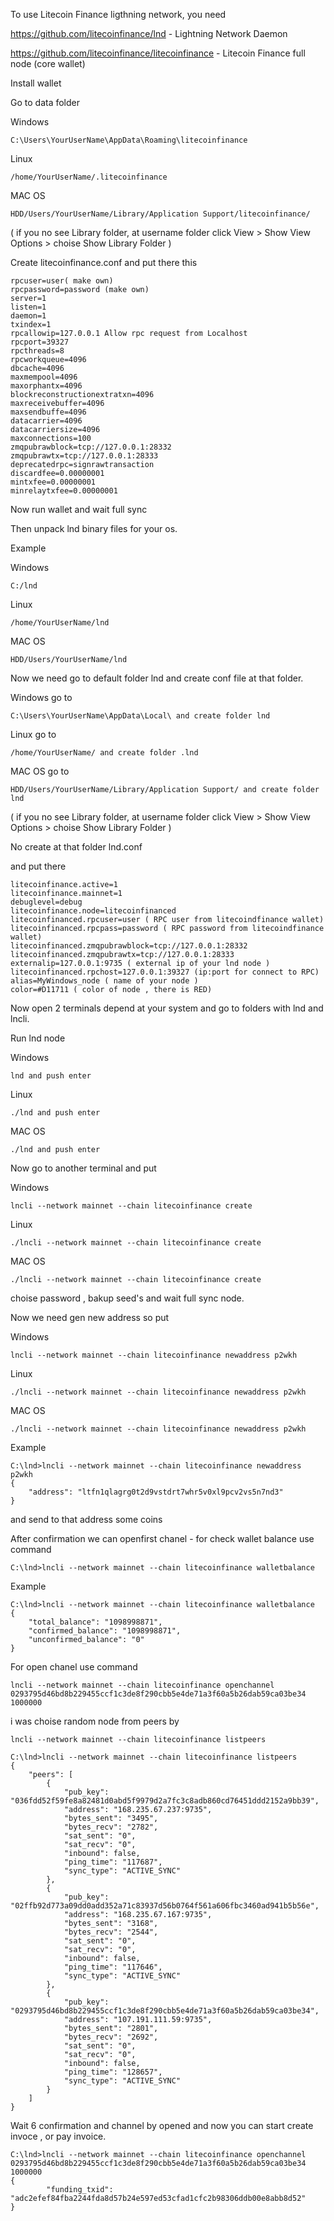 To use Litecoin Finance ligthning network, you need 

https://github.com/litecoinfinance/lnd - Lightning Network Daemon

https://github.com/litecoinfinance/litecoinfinance - Litecoin Finance full node (core wallet)

Install wallet

Go to data folder

Windows
```
C:\Users\YourUserName\AppData\Roaming\litecoinfinance
```
Linux
```
/home/YourUserName/.litecoinfinance
```
MAC OS 
```
HDD/Users/YourUserName/Library/Application Support/litecoinfinance/ 
```
( if you no see Library folder, at username folder click View > Show View Options > choise Show Library Folder )

Create litecoinfinance.conf and put there this

```
rpcuser=user( make own)
rpcpassword=password (make own)
server=1
listen=1
daemon=1
txindex=1
rpcallowip=127.0.0.1 Allow rpc request from Localhost
rpcport=39327
rpcthreads=8
rpcworkqueue=4096
dbcache=4096
maxmempool=4096
maxorphantx=4096
blockreconstructionextratxn=4096
maxreceivebuffer=4096
maxsendbuffe=4096
datacarrier=4096
datacarriersize=4096
maxconnections=100
zmqpubrawblock=tcp://127.0.0.1:28332
zmqpubrawtx=tcp://127.0.0.1:28333
deprecatedrpc=signrawtransaction
discardfee=0.00000001
mintxfee=0.00000001
minrelaytxfee=0.00000001
```
Now run wallet and wait full sync

Then unpack lnd binary files for your os.

Example

Windows
```
C:/lnd
```
Linux
```
/home/YourUserName/lnd
```
MAC OS
```
HDD/Users/YourUserName/lnd
```
Now we need go to default folder lnd and create conf file at that folder.


Windows go to 
```
C:\Users\YourUserName\AppData\Local\ and create folder lnd
```
Linux go to
```
/home/YourUserName/ and create folder .lnd
```
MAC OS go to
```
HDD/Users/YourUserName/Library/Application Support/ and create folder lnd
```
( if you no see Library folder, at username folder click View > Show View Options > choise Show Library Folder )


No create at that folder lnd.conf

and put there 
```
litecoinfinance.active=1
litecoinfinance.mainnet=1
debuglevel=debug
litecoinfinance.node=litecoinfinanced
litecoinfinanced.rpcuser=user ( RPC user from litecoindfinance wallet)
litecoinfinanced.rpcpass=password ( RPC password from litecoindfinance wallet)
litecoinfinanced.zmqpubrawblock=tcp://127.0.0.1:28332
litecoinfinanced.zmqpubrawtx=tcp://127.0.0.1:28333
externalip=127.0.0.1:9735 ( external ip of your lnd node )
litecoinfinanced.rpchost=127.0.0.1:39327 (ip:port for connect to RPC)
alias=MyWindows_node ( name of your node )
color=#D11711 ( color of node , there is RED)
```

Now open 2 terminals depend at your system and go to folders with lnd and lncli.

Run lnd node

Windows
```
lnd and push enter
```
Linux
```
./lnd and push enter
```
MAC OS
```
./lnd and push enter
```
Now go to another terminal and put

Windows
```
lncli --network mainnet --chain litecoinfinance create
```
Linux
```
./lncli --network mainnet --chain litecoinfinance create
```
MAC OS
```
./lncli --network mainnet --chain litecoinfinance create
```
choise password , bakup seed's and wait full sync node.

Now we need gen new address so put 

Windows
```
lncli --network mainnet --chain litecoinfinance newaddress p2wkh
```
Linux
```
./lncli --network mainnet --chain litecoinfinance newaddress p2wkh
```
MAC OS
```
./lncli --network mainnet --chain litecoinfinance newaddress p2wkh
```
Example

```
C:\lnd>lncli --network mainnet --chain litecoinfinance newaddress p2wkh
{
    "address": "ltfn1qlagrg0t2d9vstdrt7whr5v0xl9pcv2vs5n7nd3"
}
```

and send to that address some coins

After confirmation we can openfirst chanel - for check wallet balance use command 
```
C:\lnd>lncli --network mainnet --chain litecoinfinance walletbalance
```
Example
```
C:\lnd>lncli --network mainnet --chain litecoinfinance walletbalance
{
    "total_balance": "1098998871",
    "confirmed_balance": "1098998871",
    "unconfirmed_balance": "0"
}
```

For open chanel use command 
```
lncli --network mainnet --chain litecoinfinance openchannel 0293795d46bd8b229455ccf1c3de8f290cbb5e4de71a3f60a5b26dab59ca03be34 1000000
```
i was choise random node from peers by 
```
lncli --network mainnet --chain litecoinfinance listpeers
```
```
C:\lnd>lncli --network mainnet --chain litecoinfinance listpeers
{
    "peers": [
        {
            "pub_key": "036fdd52f59fe8a82481d0abd5f9979d2a7fc3c8adb860cd76451ddd2152a9bb39",
            "address": "168.235.67.237:9735",
            "bytes_sent": "3495",
            "bytes_recv": "2782",
            "sat_sent": "0",
            "sat_recv": "0",
            "inbound": false,
            "ping_time": "117687",
            "sync_type": "ACTIVE_SYNC"
        },
        {
            "pub_key": "02ffb92d773a09dd0add352a71c83937d56b0764f561a606fbc3460ad941b5b56e",
            "address": "168.235.67.167:9735",
            "bytes_sent": "3168",
            "bytes_recv": "2544",
            "sat_sent": "0",
            "sat_recv": "0",
            "inbound": false,
            "ping_time": "117646",
            "sync_type": "ACTIVE_SYNC"
        },
        {
            "pub_key": "0293795d46bd8b229455ccf1c3de8f290cbb5e4de71a3f60a5b26dab59ca03be34",
            "address": "107.191.111.59:9735",
            "bytes_sent": "2801",
            "bytes_recv": "2692",
            "sat_sent": "0",
            "sat_recv": "0",
            "inbound": false,
            "ping_time": "128657",
            "sync_type": "ACTIVE_SYNC"
        }
    ]
}
```

Wait 6 confirmation and channel by opened and now you can start create invoce , or pay invoice.
```
C:\lnd>lncli --network mainnet --chain litecoinfinance openchannel 0293795d46bd8b229455ccf1c3de8f290cbb5e4de71a3f60a5b26dab59ca03be34 1000000
{
        "funding_txid": "adc2efef84fba2244fda8d57b24e597ed53cfad1cfc2b98306ddb00e8abb8d52"
}
```
